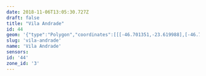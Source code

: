 ```yaml
---
date: 2018-11-06T13:05:30.727Z
draft: false
title: "Vila Andrade"
id: 44
geom: '{"type":"Polygon","coordinates":[[[-46.701351,-23.619988],[-46.701687,-23.6198],[-46.701965,-23.619444],[-46.702039,-23.619086],[-46.701947,-23.6183],[-46.702072,-23.618089],[-46.702329,-23.617937],[-46.703655,-23.617682],[-46.706987,-23.617404],[-46.712358,-23.616738],[-46.712615,-23.616514],[-46.713438,-23.615403],[-46.713938,-23.614479],[-46.71412,-23.613938],[-46.71431,-23.613893],[-46.714815,-23.614033],[-46.715193,-23.61391],[-46.716514,-23.612813],[-46.717492,-23.611856],[-46.717964,-23.611606],[-46.718759,-23.611404],[-46.7194,-23.611391],[-46.719797,-23.611449],[-46.720814,-23.612018],[-46.72163,-23.612126],[-46.728087,-23.611547],[-46.728517,-23.612002],[-46.730789,-23.613635],[-46.731158,-23.614067],[-46.731534,-23.614811],[-46.732863,-23.61467],[-46.733367,-23.614735],[-46.734144,-23.614952],[-46.734067,-23.615103],[-46.735503,-23.61665],[-46.735892,-23.616925],[-46.736204,-23.617003],[-46.736604,-23.617036],[-46.736981,-23.616944],[-46.739826,-23.615628],[-46.740684,-23.615118],[-46.7408,-23.614954],[-46.741692,-23.614993],[-46.742345,-23.615392],[-46.742561,-23.615383],[-46.742591,-23.615229],[-46.746205,-23.614984],[-46.746345,-23.615126],[-46.746393,-23.615452],[-46.746514,-23.615651],[-46.748659,-23.617011],[-46.749769,-23.617173],[-46.741341,-23.634113],[-46.741611,-23.634458],[-46.74187,-23.635627],[-46.743235,-23.637464],[-46.743899,-23.6381],[-46.74486,-23.638846],[-46.745009,-23.6391],[-46.745051,-23.6394],[-46.746123,-23.639517],[-46.746536,-23.639648],[-46.746776,-23.639802],[-46.746967,-23.640106],[-46.747057,-23.640523],[-46.746928,-23.640483],[-46.74647,-23.640598],[-46.745875,-23.64098],[-46.743164,-23.641839],[-46.742556,-23.6419],[-46.741771,-23.641779],[-46.741351,-23.641909],[-46.74011,-23.642061],[-46.739735,-23.642151],[-46.739394,-23.642318],[-46.736481,-23.642805],[-46.735016,-23.643199],[-46.731743,-23.643765],[-46.730137,-23.644184],[-46.72827,-23.644268],[-46.726358,-23.644469],[-46.725794,-23.642419],[-46.72516,-23.641036],[-46.72468,-23.640315],[-46.721,-23.636227],[-46.72064,-23.635909],[-46.712029,-23.626709],[-46.711122,-23.625898],[-46.710205,-23.625362],[-46.709359,-23.624953],[-46.706255,-23.623751],[-46.704981,-23.623334],[-46.703673,-23.622693],[-46.702592,-23.621822],[-46.701696,-23.620772],[-46.701351,-23.619988]]]}'
slug: 'vila-andrade'
name: 'Vila Andrade'
sensors:
id: '44'
zone_id: '3'
---
```

		